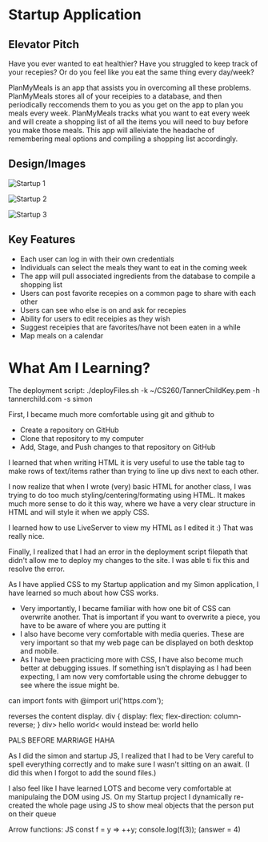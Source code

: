 # Startup Application

## Elevator Pitch
Have you ever wanted to eat healthier? Have you struggled to keep track of your recepies? Or do you feel like you eat the same thing every day/week?

PlanMyMeals is an app that assists you in overcoming all these problems. PlanMyMeals stores all of your receipies to a database, and then periodically reccomends them to you as you get on the app to plan you meals every week. PlanMyMeals tracks what you want to eat every week and will create a shopping list of all the items you will need to buy before you make those meals. This app will alleiviate the headache of remembering meal options and compiling a shopping list accordingly.




## Design/Images
![Startup 1](https://user-images.githubusercontent.com/103144986/214980747-8330ef7f-4b8f-4895-ac31-b0a1617cae4f.png)

![Startup 2](https://user-images.githubusercontent.com/103144986/214980809-63c883e1-6298-49c3-9a16-889e269689cf.png)

![Startup 3](https://user-images.githubusercontent.com/103144986/214980833-e99cf9a0-1753-4565-8465-55821c133ecb.png)


## Key Features
- Each user can log in with their own credentials
- Individuals can select the meals they want to eat in the coming week
- The app will pull associated ingredients from the database to compile a shopping list
- Users can post favorite recepies on a common page to share with each other
- Users can see who else is on and ask for recepies
- Ability for users to edit receipies as they wish
- Suggest receipies that are favorites/have not been eaten in a while
- Map meals on a calendar


# What Am I Learning?
The deployment script:
./deployFiles.sh -k ~/CS260/TannerChildKey.pem -h tannerchild.com -s simon

First, I became much more comfortable using git and github to
- Create a repository on GitHub
- Clone that repository to my computer
- Add, Stage, and Push changes to that repository on GitHub

I learned that when writing HTML it is very useful to use the table tag to make rows of text/items rather than trying to line up divs next to each other.

I now realize that when I wrote (very) basic HTML for another class, I was trying to do too much styling/centering/formating using HTML. It makes much more sense to do it this way, where we have a very clear structure in HTML and will style it when we apply CSS.

I learned how to use LiveServer to view my HTML as I edited it :) That was really nice.

Finally, I realized that I had an error in the deployment script filepath that didn't allow me to deploy my changes to the site. I was able ti fix this and resolve the error.


As I have applied CSS to my Startup application and my Simon application, I have learned so much about how CSS works. 
- Very importantly, I became familiar with how one bit of CSS can overwrite another. That is important if you want to overwrite a piece, you have to be aware of where you are putting it
- I also have become very comfortable with media queries. These are very important so that my web page can be displayed on both desktop and mobile. 
- As I have been practicing more with CSS, I have also become much better at debugging issues. If something isn't displaying as I had been expecting, I am now very comfortable using the chrome debugger to see where the issue might be.

can import fonts with @import url('https.com');

reverses the content display.
div {
display: flex;
flex-direction: column-reverse;
}
div> hello 
world< would instead be: world hello

PALS BEFORE MARRIAGE HAHA



As I did the simon and startup JS, I realized that I had to be Very careful to spell everything correctly and to make sure I wasn't sitting on an await. (I did this when I forgot to add the sound files.) 

I also feel like I have learned LOTS and become very comfortable at manipulaing the DOM using JS. On my Startup project I dynamically re-created the whole page using JS to show meal objects that the person put on their queue

Arrow functions:
JS const f = y => ++y;
console.log(f(3));
(answer = 4)



